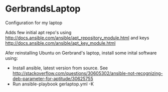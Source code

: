 # GerbrandsLaptop
Configuration for my laptop

Adds few initial apt repo's using http://docs.ansible.com/ansible/apt_repository_module.html and keys http://docs.ansible.com/ansible/apt_key_module.html

Afer reinstalling Ubuntu on Gerbrand's laptop, install some inital software using:
* Install ansible, latest version from source. See http://stackoverflow.com/questions/30605302/ansible-not-recognizing-deb-parameter-for-aptitude/30625755
* Run ansible-playbook gerlaptop.yml -K


